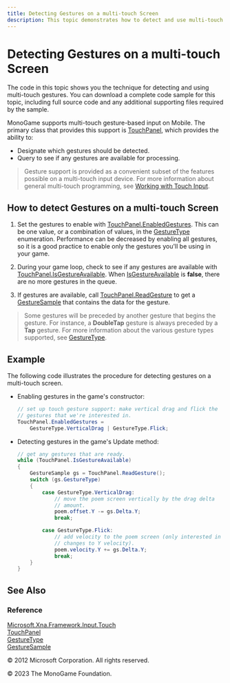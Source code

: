 ```yaml
---
title: Detecting Gestures on a multi-touch Screen
description: This topic demonstrates how to detect and use multi-touch gestures in a MonoGame game.
---
```


# Detecting Gestures on a multi-touch Screen

The code in this topic shows you the technique for detecting and using multi-touch gestures. You can download a complete code sample for this topic, including full source code and any additional supporting files required by the sample.

MonoGame supports multi-touch gesture-based input on Mobile. The primary class that provides this support is [TouchPanel](xref:Microsoft.Xna.Framework.Input.TouchPanel), which provides the ability to:

* Designate which gestures should be detected.
* Query to see if any gestures are available for processing.

> Gesture support is provided as a convenient subset of the features possible on a multi-touch input device. For more information about general multi-touch programming, see [Working with Touch Input](HowTo_Usemulti-touchInput.md).

## How to detect Gestures on a multi-touch Screen

1. Set the gestures to enable with [TouchPanel.EnabledGestures](xref:Microsoft.Xna.Framework.Input.Touch.TouchPanel). This can be one value, or a combination of values, in the [GestureType](xref:Microsoft.Xna.Framework.Input.Touch) enumeration. Performance can be decreased by enabling all gestures, so it is a good practice to enable only the gestures you'll be using in your game.

2. During your game loop, check to see if any gestures are available with [TouchPanel.IsGestureAvailable](xref:Microsoft.Xna.Framework.Input.Touch.TouchPanel.IsGestureAvailable). When [IsGestureAvailable](xref:Microsoft.Xna.Framework.Input.Touch.TouchPanel.IsGestureAvailable) is **false**, there are no more gestures in the queue.

3. If gestures are available, call [TouchPanel.ReadGesture](xref:Microsoft.Xna.Framework.Input.Touch.TouchPanel) to get a [GestureSample](xref:Microsoft.Xna.Framework.Input.Touch) that contains the data for the gesture.

> Some gestures will be preceded by another gesture that begins the gesture. For instance, a **DoubleTap** gesture is always preceded by a **Tap** gesture. For more information about the various gesture types supported, see [GestureType](xref:Microsoft.Xna.Framework.Input.Touch).

## Example

The following code illustrates the procedure for detecting gestures on a multi-touch screen.

* Enabling gestures in the game's constructor:

    ```csharp
    // set up touch gesture support: make vertical drag and flick the
    // gestures that we're interested in.
    TouchPanel.EnabledGestures =
        GestureType.VerticalDrag | GestureType.Flick;
    ```

* Detecting gestures in the game's Update method:

    ```csharp
    // get any gestures that are ready.
    while (TouchPanel.IsGestureAvailable)
    {
        GestureSample gs = TouchPanel.ReadGesture();
        switch (gs.GestureType)
        {
            case GestureType.VerticalDrag:
                // move the poem screen vertically by the drag delta
                // amount.
                poem.offset.Y -= gs.Delta.Y;
                break;

            case GestureType.Flick:
                // add velocity to the poem screen (only interested in
                // changes to Y velocity).
                poem.velocity.Y += gs.Delta.Y;
                break;
        }
    }
    ```

## See Also

### Reference

[Microsoft.Xna.Framework.Input.Touch](xref:Microsoft.Xna.Framework.Input.Touch)  
[TouchPanel](xref:Microsoft.Xna.Framework.Input.TouchPanel)  
[GestureType](xref:Microsoft.Xna.Framework.Input.Touch.GestureType)  
[GestureSample](xref:Microsoft.Xna.Framework.Input.Touch.GestureSample)  

© 2012 Microsoft Corporation. All rights reserved.  

© 2023 The MonoGame Foundation.
